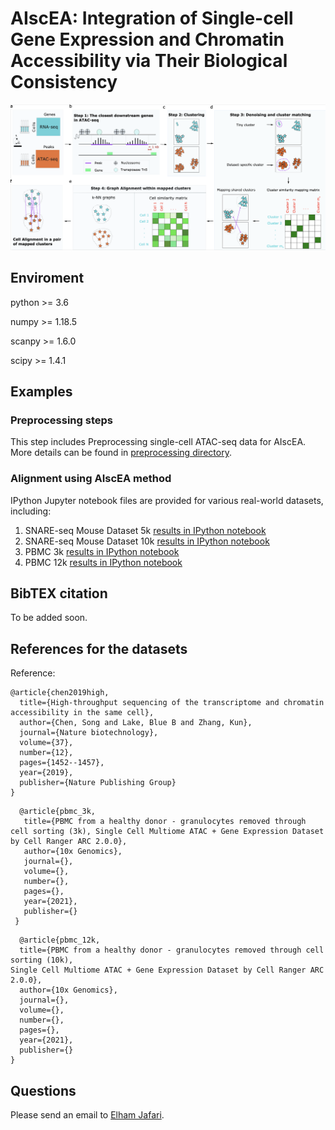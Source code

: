 # AIscEA: Integration of Single-cell Gene Expression and Chromatin Accessibility via Their Biological Consistency

![alt text](img/overview.png)

## Enviroment
python >= 3.6

numpy >= 1.18.5

scanpy >= 1.6.0

scipy >= 1.4.1

## Examples
### Preprocessing steps
This step includes Preprocessing single-cell ATAC-seq data for AIscEA. More details can be found in [preprocessing directory](https://github.com/elhaam/Alignment/blob/main/preprocessing/).

### Alignment using AIscEA method
IPython Jupyter notebook files are provided for various real-world datasets, including:
1. SNARE-seq Mouse Dataset 5k [results in IPython notebook](https://github.com/elhaam/AIscEA/blob/main/examples/PBMC_5k.ipynb)
2. SNARE-seq Mouse Dataset 10k [results in IPython notebook](https://github.com/elhaam/AIscEA/blob/main/examples/PBMC_10k.ipynb)
3. PBMC 3k [results in IPython notebook](https://github.com/elhaam/AIscEA/blob/main/examples/PBMC_3k.ipynb)
4. PBMC 12k [results in IPython notebook](https://github.com/elhaam/AIscEA/blob/main/examples/PBMC_12k.ipynb)


## BibTEX citation
To be added soon.

## References for the datasets
Reference:
```
@article{chen2019high,
  title={High-throughput sequencing of the transcriptome and chromatin accessibility in the same cell},
  author={Chen, Song and Lake, Blue B and Zhang, Kun},
  journal={Nature biotechnology},
  volume={37},
  number={12},
  pages={1452--1457},
  year={2019},
  publisher={Nature Publishing Group}
}
```
```
  @article{pbmc_3k,
   title={PBMC from a healthy donor - granulocytes removed through cell sorting (3k), Single Cell Multiome ATAC + Gene Expression Dataset by Cell Ranger ARC 2.0.0},
   author={10x Genomics},
   journal={},
   volume={},
   number={},
   pages={},
   year={2021},
   publisher={}
 }
 ```

 ```
   @article{pbmc_12k,
   title={PBMC from a healthy donor - granulocytes removed through cell sorting (10k),
Single Cell Multiome ATAC + Gene Expression Dataset by Cell Ranger ARC 2.0.0},
   author={10x Genomics},
   journal={},
   volume={},
   number={},
   pages={},
   year={2021},
   publisher={}
 }
 ```


## Questions
Please send an email to [Elham Jafari](mailto:ejafari@indiana.edu?subject=[GitHub]%20Source%20AIscEA).